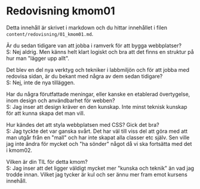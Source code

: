---
---
Redovisning kmom01
=========================

Detta innehåll är skrivet i markdown och du hittar innehållet i filen `content/redovisning/01_kmom01.md`.

Är du sedan tidigare van att jobba i ramverk för att bygga webbplatser?<br>
S: Nej aldrig. Men känns helt klart logiskt och bra att det finns en struktur på hur man "lägger upp allt".

Det blev en del nya verktyg och tekniker i labbmiljön och för att jobba med redovisa sidan, är du bekant med några av dem sedan tidigare?<br>
S: Nej, inte de nya tilläggen.

Har du några förutfattade meningar, eller kanske en etablerad övertygelse, inom design och användbarhet för webben?<br>
S: Jag inser att design kräver en den kunskap. Inte minst teknisk kunskap för att kunna skapa det man vill.

Hur kändes det att styla webbplatsen med CSS? Gick det bra?<br>
S: Jag tyckte det var ganska svårt. Det har väl till viss del att göra med att man utgår från en "mall" och har inte skapat alla classer etc själv. Sen ville jag inte ändra för mycket och "ha sönder" något då vi ska fortsätta med det i kmom02.

Vilken är din TIL för detta kmom?<br>
S: Jag inser att det ligger väldigt mycket mer "kunska och teknik" än vad jag trodde innan. Vilket jag tycker är kul och ser ännu mer fram emot kursens innehåll.
